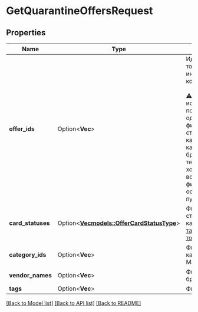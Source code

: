 # GetQuarantineOffersRequest

## Properties

Name | Type | Description | Notes
------------ | ------------- | ------------- | -------------
**offer_ids** | Option<**Vec<String>**> | Идентификаторы товаров, информация о которых нужна. <br><br> ⚠️ Не используйте это поле одновременно с фильтрами по статусам карточек, категориям, брендам или тегам. Если вы хотите воспользоваться фильтрами, оставьте поле пустым.  | [optional]
**card_statuses** | Option<[**Vec<models::OfferCardStatusType>**](OfferCardStatusType.md)> | Фильтр по статусам карточек.  [Что такое карточка товара](https://yandex.ru/support/marketplace/assortment/content/index.html)  | [optional]
**category_ids** | Option<**Vec<i32>**> | Фильтр по категориям на Маркете. | [optional]
**vendor_names** | Option<**Vec<String>**> | Фильтр по брендам. | [optional]
**tags** | Option<**Vec<String>**> | Фильтр по тегам. | [optional]

[[Back to Model list]](../README.md#documentation-for-models) [[Back to API list]](../README.md#documentation-for-api-endpoints) [[Back to README]](../README.md)


